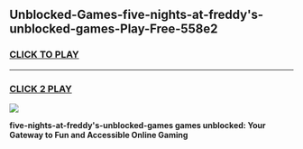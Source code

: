 
## Unblocked-Games-five-nights-at-freddy's-unblocked-games-Play-Free-558e2
<h3>
<a href="https://premium76.site?title=five-nights-at-freddy's-unblocked-games&ref=09A">CLICK TO PLAY</a></h3>
<hr>

<h3>
<a href="https://premium76.site?title=five-nights-at-freddy's-unblocked-games&ref=09A">CLICK 2 PLAY</a>
  
</h3>

<a href="https://premium76.site?title=five-nights-at-freddy's-unblocked-games&ref=09A"><img src="https://clearcache.store/games.png"></a>


**five-nights-at-freddy's-unblocked-games games unblocked: Your Gateway to Fun and Accessible Online Gaming**
